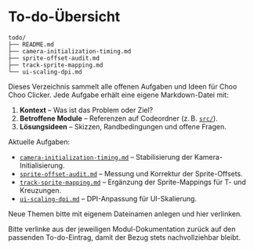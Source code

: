 # To-do-Übersicht

```text
todo/
├── README.md
├── camera-initialization-timing.md
├── sprite-offset-audit.md
├── track-sprite-mapping.md
└── ui-scaling-dpi.md
```

Dieses Verzeichnis sammelt alle offenen Aufgaben und Ideen für Choo Choo Clicker. Jede Aufgabe erhält eine eigene Markdown-Datei mit:

1. **Kontext** – Was ist das Problem oder Ziel?
2. **Betroffene Module** – Referenzen auf Codeordner (z. B. [`src/`](../src/README.md)).
3. **Lösungsideen** – Skizzen, Randbedingungen und offene Fragen.

Aktuelle Aufgaben:
- [`camera-initialization-timing.md`](./camera-initialization-timing.md) – Stabilisierung der Kamera-Initialisierung.
- [`sprite-offset-audit.md`](./sprite-offset-audit.md) – Messung und Korrektur der Sprite-Offsets.
- [`track-sprite-mapping.md`](./track-sprite-mapping.md) – Ergänzung der Sprite-Mappings für T- und Kreuzungen.
- [`ui-scaling-dpi.md`](./ui-scaling-dpi.md) – DPI-Anpassung für UI-Skalierung.

Neue Themen bitte mit eigenem Dateinamen anlegen und hier verlinken.

Bitte verlinke aus der jeweiligen Modul-Dokumentation zurück auf den passenden To-do-Eintrag, damit der Bezug stets nachvollziehbar bleibt.
